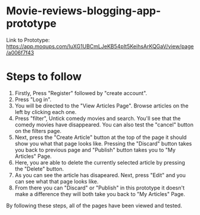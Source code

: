 # Movie-reviews-blogging-app-prototype
Link to Prototype: https://app.moqups.com/IuXG1UBCmLJeKB54pIt5KeihsArKQGaV/view/page/a006f7f43
# Steps to follow
1. Firstly, Press "Register" followed by "create account".
2. Press "Log in".
3. You will be directed to the "View Articles Page". Browse articles on the left by clicking each one.
4. Press "filter", Untick comedy movies and search. You'll see that the comedy movies have disappeared. You can also test the "cancel" button on the filters page.
5. Next, press the "Create Article" button at the top of the page it should show you what that page looks like. Pressing the "Discard" button takes you back to previous page and "Publish" button takes you to "My Articles" Page.
6. Here, you are able to delete the currently selected article by pressing the "Delete" button.
7. As you can see the article has disapeared. Next, press "Edit" and you can see what that page looks like.
8. From there you can "Discard" or "Publish" in this prototype it doesn't make a difference they will both take you back to "My Articles" Page.

By following these steps, all of the pages have been viewed and tested.
